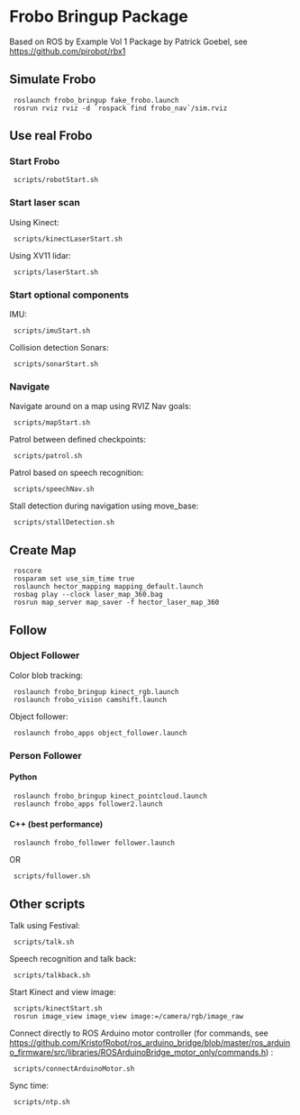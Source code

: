 # Frobo Bringup Package

Based on  ROS by Example Vol 1 Package by Patrick Goebel, see https://github.com/pirobot/rbx1

## Simulate Frobo

     roslaunch frobo_bringup fake_frobo.launch
     rosrun rviz rviz -d `rospack find frobo_nav`/sim.rviz

## Use real Frobo
### Start Frobo

     scripts/robotStart.sh

### Start laser scan
Using Kinect:

     scripts/kinectLaserStart.sh
     
Using XV11 lidar:

     scripts/laserStart.sh

### Start optional components     
IMU:

     scripts/imuStart.sh
     
Collision detection Sonars:

     scripts/sonarStart.sh

### Navigate     
Navigate around on a map using RVIZ Nav goals:

     scripts/mapStart.sh
     
Patrol between defined checkpoints:

     scripts/patrol.sh
     
Patrol based on speech recognition:

     scripts/speechNav.sh

Stall detection during navigation using move_base:

     scripts/stallDetection.sh
     
## Create Map

     roscore
     rosparam set use_sim_time true
     roslaunch hector_mapping mapping_default.launch
     rosbag play --clock laser_map_360.bag
     rosrun map_server map_saver -f hector_laser_map_360
     
## Follow

### Object Follower

Color blob tracking:

     roslaunch frobo_bringup kinect_rgb.launch
     roslaunch frobo_vision camshift.launch
     
Object follower:

     roslaunch frobo_apps object_follower.launch

### Person Follower

#### Python

     roslaunch frobo_bringup kinect_pointcloud.launch
     roslaunch frobo_apps follower2.launch

#### C++ (best performance)

     roslaunch frobo_follower follower.launch
     
OR

     scripts/follower.sh
     
## Other scripts
Talk using Festival:

     scripts/talk.sh

Speech recognition and talk back:

     scripts/talkback.sh

Start Kinect and view image:

     scripts/kinectStart.sh
     rosrun image_view image_view image:=/camera/rgb/image_raw

Connect directly to ROS Arduino motor controller 
(for commands, see https://github.com/KristofRobot/ros_arduino_bridge/blob/master/ros_arduino_firmware/src/libraries/ROSArduinoBridge_motor_only/commands.h) :

     scripts/connectArduinoMotor.sh

Sync time:

     scripts/ntp.sh
